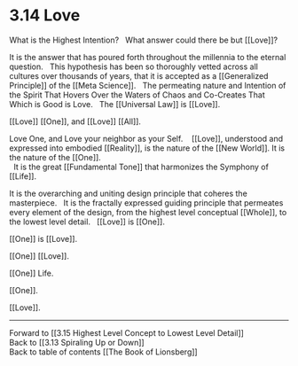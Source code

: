 # 3.14 Love
What is the Highest Intention? 
 
What answer could there be but [[Love]]? 

It is the answer that has poured forth throughout the millennia to the eternal question.
 
This hypothesis has been so thoroughly vetted across all cultures over thousands of years, that it is accepted as a [[Generalized Principle]] of the [[Meta Science]]. 
 
The permeating nature and Intention of the Spirit That Hovers Over the Waters of Chaos and Co-Creates That Which is Good is Love. 
 
The [[Universal Law]] is [[Love]].  

[[Love]] [[One]], and [[Love]] [[All]]. 

Love One, and Love your neighbor as your Self. 
  
[[Love]], understood and expressed into embodied [[Reality]], is the nature of the [[New World]]. It is the nature of the [[One]].  
 
It is the great [[Fundamental Tone]] that harmonizes the Symphony of [[Life]]. 

It is the overarching and uniting design principle that coheres the masterpiece. 
 
It is the fractally expressed guiding principle that permeates every element of the design, from the highest level conceptual [[Whole]], to the lowest level detail. 
 
[[Love]] is [[One]]. 

[[One]] is [[Love]]. 

[[One]] [[Love]]. 

[[One]] Life. 

[[One]]. 

[[Love]]. 

___

Forward to [[3.15 Highest Level Concept to Lowest Level Detail]]  
Back to [[3.13 Spiraling Up or Down]]  
Back to table of contents [[The Book of Lionsberg]]  
